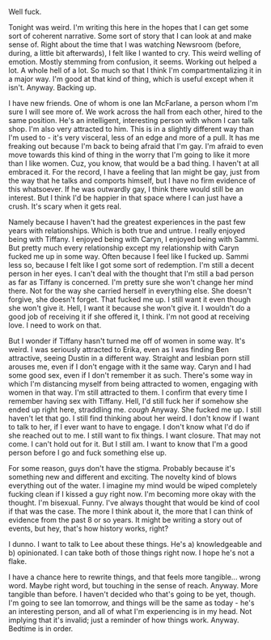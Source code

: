 Well fuck.

Tonight was weird. I'm writing this here in the hopes that I can get some sort of coherent narrative. Some sort of story that I can look at and make sense of. Right about the time that I was watching Newsroom (before, during, a little bit afterwards), I felt like I wanted to cry. This weird welling of emotion. Mostly stemming from confusion, it seems. Working out helped a lot. A whole hell of a lot. So much so that I think I'm compartmentalizing it in a major way. I'm good at that kind of thing, which is useful except when it isn't. Anyway. Backing up.

I have new friends. One of whom is one Ian McFarlane, a person whom I'm sure I will see more of. We work across the hall from each other, hired to the same position. He's an intelligent, interesting person with whom I can talk shop. I'm also very attracted to him. This is in a slightly different way than I'm used to - it's very visceral, less of an edge and more of a pull. It has me freaking out because I'm back to being afraid that I'm gay. I'm afraid to even move towards this kind of thing in the worry that I'm going to like it more than I like women. Cuz, you know, that would be a bad thing. I haven't at all embraced it. For the record, I have a feeling that Ian might be gay, just from the way that he talks and comports himself, but I have no firm evidence of this whatsoever. If he was outwardly gay, I think there would still be an interest. But I think I'd be happier in that space where I can just have a crush. It's scary when it gets real.

Namely because I haven't had the greatest experiences in the past few years with relationships. Which is both true and untrue. I really enjoyed being with Tiffany. I enjoyed being with Caryn, I enjoyed being with Sammi. But pretty much every relationship except my relationship with Caryn fucked me up in some way. Often because I feel like I fucked up. Sammi less so, because I felt like I got some sort of redemption. I'm still a decent person in her eyes. I can't deal with the thought that I'm still a bad person as far as Tiffany is concerned. I'm pretty sure she won't change her mind there. Not for the way she carried herself in everything else. She doesn't forgive, she doesn't forget. That fucked me up. I still want it even though she won't give it. Hell, I want it because she won't give it. I wouldn't do a good job of receiving it if she offered it, I think. I'm not good at receiving love. I need to work on that.

But I wonder if Tiffany hasn't turned me off of women in some way. It's weird. I was seriously attracted to Erika, even as I was finding Ben attractive, seeing Dustin in a different way. Straight and lesbian porn still arouses me, even if I don't engage with it the same way. Caryn and I had some good sex, even if I don't remember it as such. There's some way in which I'm distancing myself from being attracted to women, engaging with women in that way. I'm still attracted to them. I confirm that every time I remember having sex with Tiffany. Hell, I'd still fuck her if somehow she ended up right here, straddling me. *cough* Anyway. She fucked me up. I still haven't let that go. I still find thinking about her weird. I don't know if I want to talk to her, if I ever want to have to engage. I don't know what I'd do if she reached out to me. I still want to fix things. I want closure. That may not come. I can't hold out for it. But I still am. I want to know that I'm a good person before I go and fuck something else up.

For some reason, guys don't have the stigma. Probably because it's something new and different and exciting. The novelty kind of blows everything out of the water. I imagine my mind would be wiped completely fucking clean if I kissed a guy right now. I'm becoming more okay with the thought. I'm bisexual. Funny. I've always thought that would be kind of cool if that was the case. The more I think about it, the more that I can think of evidence from the past 8 or so years. It might be writing a story out of events, but hey, that's how history works, right?

I dunno. I want to talk to Lee about these things. He's a) knowledgeable and b) opinionated. I can take both of those things right now. I hope he's not a flake.

I have a chance here to rewrite things, and that feels more tangible... wrong word. Maybe right word, but touching in the sense of reach. Anyway. More tangible than before. I haven't decided who that's going to be yet, though. I'm going to see Ian tomorrow, and things will be the same as today - he's an interesting person, and all of what I'm experiencing is in my head. Not implying that it's invalid; just a reminder of how things work. Anyway. Bedtime is in order.